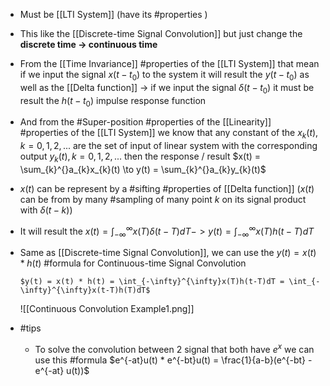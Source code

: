 - Must be [[LTI System]] (have its #properties )

- This like the [[Discrete-time Signal Convolution]] but just change the **discrete time -> continuous time** 
  
- From the [[Time Invariance]] #properties of the [[LTI System]] that mean if we input the signal $x(t-t_{0})$ to the system it will result the $y(t-t_{0})$ as well as the [[Delta function]] -> if we input the signal $\delta(t-t_{0})$ it must be result the $h(t-t_{0})$  impulse response function

- And from the #Super-position #properties  of the [[Linearity]] #properties of the [[LTI System]] we know that any constant of the $x_{k}(t), k=0,1,2,...$ are the set of input of linear system with the corresponding output $y_{k}(t), k=0,1,2,...$ then the response / result $x(t) = \sum_{k}^{}a_{k}x_{k}(t) \to y(t) = \sum_{k}^{}a_{k}y_{k}(t)$  
  
- $x(t)$ can be represent by a #sifting #properties of [[Delta function]] ($x(t)$ can be from by many #sampling  of many point $k$ on its signal product with $\delta(t-k)$)

- It will result the $x(t) = \int_{-\infty}^{\infty}x(T)\delta(t-T)dT -> y(t) = \int_{-\infty}^{\infty}x(T)h(t-T)dT$

- Same as [[Discrete-time Signal Convolution]], we can use the $y(t) = x(t) * h(t)$ #formula for Continuous-time Signal Convolution 
  
	  $y(t) = x(t) * h(t) = \int_{-\infty}^{\infty}x(T)h(t-T)dT = \int_{-\infty}^{\infty}x(t-T)h(T)dT$

	![[Continuous Convolution Example1.png]]
	
- #tips 
	- To solve the convolution between 2 signal that both have $e^{x}$ we can use this #formula 
	  $e^{-at}u(t) * e^{-bt}u(t) = \frac{1}{a-b}(e^{-bt} - e^{-at} u(t))$ 